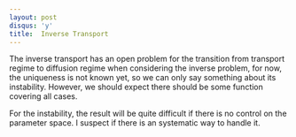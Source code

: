 ```yaml
---
layout: post
disqus: 'y'
title:  Inverse Transport
---
```


The inverse transport has an open problem for the transition from transport regime to diffusion regime when considering the inverse problem,  for now, the uniqueness is not known yet, so we can only say something about its instability. However, we should expect there should be some function covering all cases.   

For the instability, the result will be quite difficult if there is no control on the parameter space. I suspect if there is an systematic way to handle it. 
